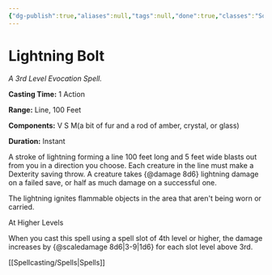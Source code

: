 ```yaml
---
{"dg-publish":true,"aliases":null,"tags":null,"done":true,"classes":"Sorcerer, Wizard,","spellLevel":3,"school":"Evocation","source":"PHB","permalink":"/spells/lightning-bolt/","dgHomeLink":false,"dgPassFrontmatter":true}
---
```


# Lightning Bolt
*A 3rd Level Evocation Spell.*

**Casting Time:** 1 Action

**Range:** Line, 100 Feet

**Components:** V S M(a bit of fur and a rod of amber, crystal, or glass)

**Duration:** Instant

A stroke of lightning forming a line 100 feet long and 5 feet wide blasts out from you in a direction you choose. Each creature in the line must make a Dexterity saving throw. A creature takes {@damage 8d6} lightning damage on a failed save, or half as much damage on a successful one.



The lightning ignites flammable objects in the area that aren't being worn or carried.

At Higher Levels

When you cast this spell using a spell slot of 4th level or higher, the damage increases by {@scaledamage 8d6|3-9|1d6} for each slot level above 3rd.

[[Spellcasting/Spells|Spells]]